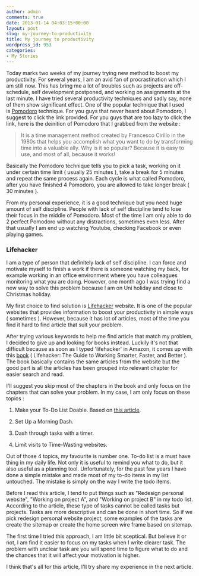 ```yaml
---
author: admin
comments: true
date: 2013-01-14 04:03:15+00:00
layout: post
slug: my-journey-to-productivity
title: My journey to productivity
wordpress_id: 953
categories:
- My Stories
---
```


Today marks two weeks of my journey trying new method to boost my productivity. For several years, I am an avid fan of procrastination which I am still now. This has bring me a lot of troubles such as projects are off-schedule, self development postponed, and working on assignments at the last minute. I have tried several productivity techniques and sadly say, none of them show significant effect. One of the popular technique that I used is [Pomodoro](http://www.pomodorotechnique.com/) technique. For you guys that never heard about Pomodoro, I suggest to click the link provided. For you guys that are too lazy to click the link, here is the deinition of Pomodoro that I grabbed from the website :


> It is a time management method created by Francesco Cirillo in the 1980s that helps you accomplish what you want to do by transforming time into a valuable ally. Why is it so popular? Because it is easy to use, and most of all, because it works!


Basically the Pomodoro technique tells you to pick a task, working on it under certain time limit ( usually 25 minutes ), take a break for 5 minutes and repeat the same process again. Each cycle is what called Pomodoro, after you have finished 4 Pomodoro, you are allowed to take longer break ( 30 minutes ).

From my personal experience, it is a good technique but you need huge amount of self discipline. People with lack of self discipline tend to lose their focus in the middle of Pomodoro. Most of the time I am only able to do 2 perfect Pomodoro without any distractions, sometimes even less. After that usually I am end up watching Youtube, checking Facebook or even playing games.


### Lifehacker


I am a type of person that definitely lack of self discipline. I can force and motivate myself to finish a work if there is someone watching my back, for example working in an office environment where you have colleagues monitoring what you are doing. However, one month ago I was trying find a new way to solve this problem because I am on Uni holiday and close to Christmas holiday.

My first choice to find solution is [Lifehacker](http://www.lifehacker.com.au/) website. It is one of the popular websites that provides information to boost your productivity in simple ways ( sometimes ). However, because it has lot of articles, most of the time you find it hard to find article that suit your problem.

After trying various keywords to help me find article that match my problem, I decided to give up and looking for books instead. Luckily it's not that difficult because as soon as I typed 'lifehacker' in Amazon, it comes up with this [book](http://www.amazon.com/Lifehacker-Working-Smarter-Faster-ebook/dp/B0055AUGG8/ref=sr_1_2?ie=UTF8&qid=1357975024&sr=8-2&keywords=lifehacker) ( Lifehacker: The Guide to Working Smarter, Faster, and Better ). The book basically contains the same articles from the website but the good part is all the articles has been grouped into relevant chapter for easier search and read.

I'll suggest you skip most of the chapters in the book and only focus on the chapters that can solve your problem. In my case, I am only focus on these topics :



	
  1. Make your To-Do List Doable. Based on [this article](http://lifehacker.com/270404/how-to-make-your-to+do-list-doable).

	
  2. Set Up a Morning Dash.

	
  3. Dash through tasks with a timer.

	
  4. Limit visits to Time-Wasting websites.


Out of those 4 topics, my favourite is number one. To-do list is a must have thing in my daily life. Not only it is useful to remind you what to do, but it also useful as a planning tool. Unfortunately, for the past few years I have done a simple mistake and made most of my to-do items in my list untouched. The mistake is simply on the way I write the todo items.

Before I read this article, I tend to put things such as "Redesign personal website", "Working on project A", and "Working on project B" in my todo list. According to the article, these type of tasks cannot be called tasks but projects. Tasks are more descriptive and can be done in short time. So if we pick redesign personal website project, some examples of the tasks are create the sitemap or create the home screen wire frame based on sitemap.

The first time I tried this approach, I am little bit sceptical. But believe it or not, I am find it easier to focus on my tasks when I write clearer task. The problem with unclear task are you will spend time to figure what to do and the chances that it will affect your motivation is higher.

I think that's all for this article, I'll try share my experience in the next article.
